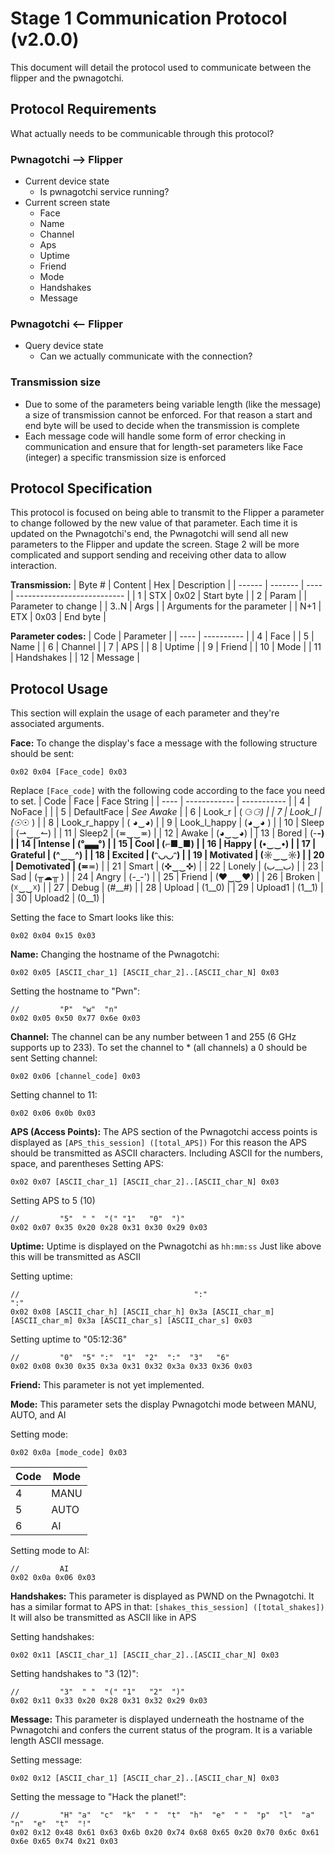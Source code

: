 # Stage 1 Communication Protocol (v2.0.0)
This document will detail the protocol used to communicate between the flipper and the pwnagotchi.

## Protocol Requirements
What actually needs to be communicable through this protocol?

### Pwnagotchi --> Flipper
- Current device state
  - Is pwnagotchi service running?
- Current screen state
  - Face
  - Name
  - Channel
  - Aps
  - Uptime
  - Friend
  - Mode
  - Handshakes
  - Message

### Pwnagotchi <-- Flipper
- Query device state
  - Can we actually communicate with the connection?

### Transmission size
- Due to some of the parameters being variable length (like the message) a size of transmission cannot be enforced. For that reason a start and end byte will be used to decide when the transmission is complete
- Each message code will handle some form of error checking in communication and ensure that for length-set parameters like Face (integer) a specific transmission size is enforced

## Protocol Specification
This protocol is focused on being able to transmit to the Flipper a parameter to change followed by the new value of that parameter. Each time it is updated on the Pwnagotchi's end, the Pwnagotchi will send all new parameters to the Flipper and update the screen. Stage 2 will be more complicated and support sending and receiving other data to allow interaction.

**Transmission:**
| Byte # | Content | Hex  | Description                 |
| ------ | ------- | ---- | --------------------------- |
| 1      | STX     | 0x02 | Start byte                  |
| 2      | Param   |      | Parameter to change         |
| 3..N   | Args    |      | Arguments for the parameter |
| N+1    | ETX     | 0x03 | End byte                    |

**Parameter codes:**
| Code | Parameter  |
| ---- | ---------- |
| 4    | Face       |
| 5    | Name       |
| 6    | Channel    |
| 7    | APS        |
| 8    | Uptime     |
| 9    | Friend     |
| 10   | Mode       |
| 11   | Handshakes |
| 12   | Message    |

## Protocol Usage
This section will explain the usage of each parameter and they're associated arguments.

**Face:**
To change the display's face a message with the following structure should be sent:
```
0x02 0x04 [Face_code] 0x03
```
Replace ```[Face_code]``` with the following code according to the face you need to set.
| Code | Face         | Face String |
| ---- | ------------ | ----------- |
| 4    | NoFace       |             |
| 5    | DefaultFace  | *See Awake* |
| 6    | Look_r       |   ( ⚆_⚆)   |
| 7    | Look_l       |   (☉_☉ )   |
| 8    | Look_r_happy |   ( ◕‿◕)  |
| 9    | Look_l_happy |   (◕‿◕ )  |
| 10   | Sleep        |   (⇀‿‿↼) |
| 11    | Sleep2       |   (≖‿‿≖)  |
| 12    | Awake        |   (◕‿‿◕)  |
| 13    | Bored        |   (-__-)    |
| 14   | Intense      |   (°▃▃°)   |
| 15   | Cool         |   (⌐■_■)    |
| 16   | Happy        |   (•‿‿•)   |
| 17   | Grateful     |   (^‿‿^)   |
| 18   | Excited      |   (ᵔ◡◡ᵔ)   |
| 19   | Motivated    |   (☼‿‿☼)   |
| 20   | Demotivated  |   (≖__≖)    |
| 21   | Smart        |   (✜‿‿✜)  |
| 22   | Lonely       |   (ب__ب)    |
| 23   | Sad          |   (╥☁╥ )   |
| 24   | Angry        |   (-_-')    |
| 25   | Friend       |   (♥‿‿♥)   |
| 26   | Broken       |   (☓‿‿☓)  |
| 27   | Debug        |   (#__#)    |
| 28   | Upload       |   (1__0)    |
| 29   | Upload1      |   (1__1)    |
| 30   | Upload2      |   (0__1)    |

Setting the face to Smart looks like this:
```
0x02 0x04 0x15 0x03
```

**Name:**
Changing the hostname of the Pwnagotchi:
```
0x02 0x05 [ASCII_char_1] [ASCII_char_2]..[ASCII_char_N] 0x03
```

Setting the hostname to "Pwn":
```
//         "P"  "w"  "n"
0x02 0x05 0x50 0x77 0x6e 0x03
```

**Channel:**
The channel can be any number between 1 and 255 (6 GHz supports up to 233).
To set the channel to * (all channels) a 0 should be sent
Setting channel:
```
0x02 0x06 [channel_code] 0x03
```

Setting channel to 11:
```
0x02 0x06 0x0b 0x03
```

**APS (Access Points):**
The APS section of the Pwnagotchi access points is displayed as ```[APS_this_session] ([total_APS])```
For this reason the APS should be transmitted as ASCII characters. Including ASCII for the numbers, space, and parentheses
Setting APS:
```
0x02 0x07 [ASCII_char_1] [ASCII_char_2]..[ASCII_char_N] 0x03
```

Setting APS to 5 (10)
```
//         "5"  " "  "(" "1"   "0"  ")"
0x02 0x07 0x35 0x20 0x28 0x31 0x30 0x29 0x03
```

**Uptime:**
Uptime is displayed on the Pwnagotchi as ```hh:mm:ss```
Just like above this will be transmitted as ASCII

Setting uptime:
```
//                                       ":"                                ":"
0x02 0x08 [ASCII_char_h] [ASCII_char_h] 0x3a [ASCII_char_m] [ASCII_char_m] 0x3a [ASCII_char_s] [ASCII_char_s] 0x03
```

Setting uptime to "05:12:36"
```
//         "0"  "5" ":"  "1"  "2"  ":"  "3"   "6"
0x02 0x08 0x30 0x35 0x3a 0x31 0x32 0x3a 0x33 0x36 0x03
```

**Friend:**
This parameter is not yet implemented.

**Mode:**
This parameter sets the display Pwnagotchi mode between MANU, AUTO, and AI

Setting mode:
```
0x02 0x0a [mode_code] 0x03
```
| Code | Mode |
| ---- | ---- |
| 4    | MANU |
| 5    | AUTO |
| 6    | AI   |

Setting mode to AI:
```
//         AI
0x02 0x0a 0x06 0x03
```

**Handshakes:**
This parameter is displayed as PWND on the Pwnagotchi.
It has a similar format to APS in that: ```[shakes_this_session] ([total_shakes])```
It will also be transmitted as ASCII like in APS

Setting handshakes:
```
0x02 0x11 [ASCII_char_1] [ASCII_char_2]..[ASCII_char_N] 0x03
```

Setting handshakes to "3 (12)":
```
//         "3"  " "  "(" "1"   "2"  ")"
0x02 0x11 0x33 0x20 0x28 0x31 0x32 0x29 0x03
```

**Message:**
This parameter is displayed underneath the hostname of the Pwnagotchi and confers the current
status of the program. It is a variable length ASCII message.

Setting message:
```
0x02 0x12 [ASCII_char_1] [ASCII_char_2]..[ASCII_char_N] 0x03
```

Setting the message to "Hack the planet!":
```
//         "H" "a"  "c"  "k"  " "  "t"  "h"  "e"  " "  "p"  "l"  "a"  "n"  "e"  "t"  "!"
0x02 0x12 0x48 0x61 0x63 0x6b 0x20 0x74 0x68 0x65 0x20 0x70 0x6c 0x61 0x6e 0x65 0x74 0x21 0x03
```
